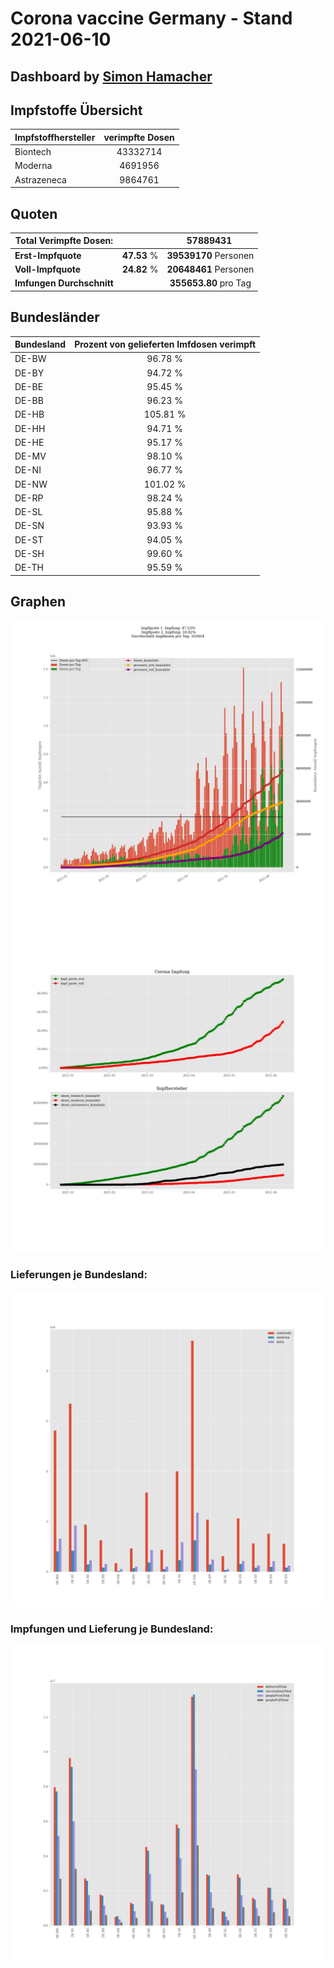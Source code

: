 # Corona vaccine Germany - Stand 2021-06-10
## Dashboard by [Simon Hamacher](https://www.shamacher.eu)
## Impfstoffe Übersicht
**Impfstoffhersteller** | **verimpfte Dosen**
-------- | :--------:
Biontech | 43332714
Moderna | 4691956
Astrazeneca | 9864761


## Quoten
**Total Verimpfte Dosen:** | |57889431&nbsp;
-------- | :--------:| :--------:
**Erst-Impfquote** | **47.53** %| **39539170** Personen
**Voll-Impfquote** | **24.82** %| **20648461** Personen
**Imfungen Durchschnitt** | |**355653.80** pro Tag 
## Bundesländer
**Bundesland** | **Prozent von gelieferten Imfdosen verimpft**
-------- | :--------:
DE-BW | 96.78 %
DE-BY | 94.72 %
DE-BE | 95.45 %
DE-BB | 96.23 %
DE-HB | 105.81 %
DE-HH | 94.71 %
DE-HE | 95.17 %
DE-MV | 98.10 %
DE-NI | 96.77 %
DE-NW | 101.02 %
DE-RP | 98.24 %
DE-SL | 95.88 %
DE-SN | 93.93 %
DE-ST | 94.05 %
DE-SH | 99.60 %
DE-TH | 95.59 %
## Graphen
<img src="Impfungen-Corona-01.jpg" alt="Impf Übersicht" title="Impf Übersicht" />
<img src="Impfungen-Corona-02.jpg" alt="Impfquote" title="Impf Übersicht" />

### Lieferungen je Bundesland:
<img src="Impfungen-Corona-04.jpg" alt="Impfungen in den Bundesländern" title="Impfungen in den Bundesländern" />

### Impfungen und Lieferung je Bundesland:
<img src="Impfungen-Corona-05.jpg" alt="Impfungen in den Bundesländern" title="Impfungen in den Bundesländern" />

